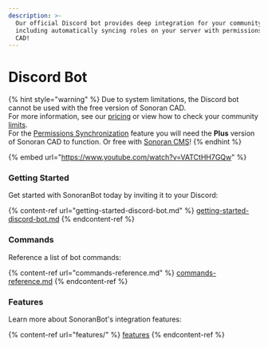 ```yaml
---
description: >-
  Our official Discord bot provides deep integration for your community,
  including automatically syncing roles on your server with permissions in the
  CAD!
---
```


# Discord Bot

{% hint style="warning" %}
Due to system limitations, the Discord bot cannot be used with the free version of Sonoran CAD.\
For more information, see our [pricing](../../pricing/faq/) or view how to check your community [limits](../../tutorials/getting-started/view-your-limits.md).\
For the [Permissions Synchronization](/features/permissions-synchronization.md) feature you will need the **Plus** version of Sonoran CAD to function. Or free with [Sonoran CMS](https://info.sonorancms.com/integration-capabilities/sonoran-cad-sync)!
{% endhint %}



{% embed url="https://www.youtube.com/watch?v=VATCtHH7GQw" %}

### Getting Started

Get started with SonoranBot today by inviting it to your Discord:

{% content-ref url="getting-started-discord-bot.md" %}
[getting-started-discord-bot.md](getting-started-discord-bot.md)
{% endcontent-ref %}

### Commands

Reference a list of bot commands:

{% content-ref url="commands-reference.md" %}
[commands-reference.md](commands-reference.md)
{% endcontent-ref %}

### Features

Learn more about SonoranBot's integration features:

{% content-ref url="features/" %}
[features](features/)
{% endcontent-ref %}

